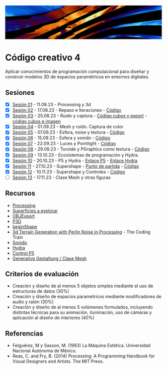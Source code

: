 ![portada](https://raw.githubusercontent.com/EmilioOcelotl/cc2-2024-1/main/img/banner.png)

# Código creativo 4 

Aplicar conocimientos de programación computacional para diseñar y construir modelos 3D de espacios paramétricos en entornos digitales.

## Sesiones 

- [x] [Sesión 01](https://github.com/EmilioOcelotl/cc4-2024-1/blob/main/doc/s01.md) - 11.08.23 - Processing y 3d
- [x] [Sesión 02](https://github.com/EmilioOcelotl/cc4-2024-1/blob/main/doc/s02.md) - 17.08.23 - Repaso e Iteraciones - [Código](https://gist.github.com/EmilioOcelotl/15e090467708f1b4e00da677370909e7)
- [x] [Sesión 03](https://github.com/EmilioOcelotl/cc4-2024-1/blob/main/doc/s03.md) - 25.08.23 - Ruido y captura - [Código cubos y export](https://gist.github.com/EmilioOcelotl/5ac29b79591be6839fce7d63196f830a) - [código cubos e imagen](https://gist.github.com/EmilioOcelotl/1fb9138a25da1e52bdca8e0551bab458)
- [x] [Sesión 04](https://github.com/EmilioOcelotl/cc4-2024-1/blob/main/doc/s04.md) - 01.09.23 - Mesh y ruido. Captura de color 
- [x] [Sesión 05](https://github.com/EmilioOcelotl/cc4-2024-1/blob/main/doc/s05.md) - 07.09.23 - Esfera, noise y textura - [Código](https://gist.github.com/EmilioOcelotl/20527a83261bf17da2570ba5fbf5776b)
- [x] [Sesión 06](https://github.com/EmilioOcelotl/cc4-2024-1/blob/main/doc/s06.md) - 15.09.23 - Esfera y sonido - [Código](https://gist.github.com/EmilioOcelotl/8abbfa0ed3ad4b313e941576ae7e4ebf)
- [x] [Sesión 07](https://github.com/EmilioOcelotl/cc4-2024-1/blob/main/doc/s07.md) - 22.09.23 - Luces y Pointlight - [Código](https://gist.github.com/EmilioOcelotl/9763be2feea8e4ae261adcc683d706d2)
- [x] [Sesión 08](https://github.com/EmilioOcelotl/cc4-2024-1/blob/main/doc/s08.md) - 29.09.23 - Toroide y PGraphics como textura - [Código](https://gist.github.com/EmilioOcelotl/ce789d7e89c0921e4cafaf6a3e675be6)
- [x] [Sesión 09](https://github.com/EmilioOcelotl/cc4-2024-1/blob/main/doc/s09.md) - 13.10.23 - Ecosistemas de programación y Hydra. 
- [x] [Sesión 10](https://github.com/EmilioOcelotl/cc4-2024-1/blob/main/doc/s10.md) - 20.10.23 - P5 y Hydra - [Enlace P5](https://editor.p5js.org/emilioocelotl/sketches/JhoYDrQLJ) - [Enlace Hydra](https://hydra.ojack.xyz/)
- [x] [Sesión 11](https://github.com/EmilioOcelotl/cc4-2024-1/blob/main/doc/s11.md) - 27.10.23 - Supershape - [Punto de partida](https://gist.github.com/EmilioOcelotl/ba3baafac5bda577c5aecb6bd0778e57) - [Código](https://gist.github.com/EmilioOcelotl/4990ce2c16c0fb78c683b98eb7c2f380)
- [x] [Sesión 12](https://github.com/EmilioOcelotl/cc4-2024-1/blob/main/doc/s12.md) - 10.11.23 - Supershape y Controles - [Código](https://gist.github.com/EmilioOcelotl/f6811208d8911858265884098a2df074)
- [ ] [Sesión 13](https://github.com/EmilioOcelotl/cc4-2024-1/blob/main/doc/s12.md) - 17.11.23 - Clase Mesh y otras figuras

## Recursos 

- [Processing](https://processing.org/)
- [Superficies a explorar](https://mathworld.wolfram.com/topics/Surfaces.html)
- [OBJExport](https://n-e-r-v-o-u-s.com/tools/obj/)
- [P3D](https://processing.org/tutorials/p3d)
- [beginShape](https://processing.org/reference/beginShape_.html)
- [3d Terrain Generation with Perlin Noise in Processing](https://github.com/EmilioOcelotl/cc4-2024-1/blob/main/doc/s03.md) - The Coding Train 
- [Sonido](https://processing.org/reference/libraries/sound/index.html)
- [Hydra](https://hydra.ojack.xyz/)
- [Control P5](https://www.sojamo.de/libraries/controlP5/)
- [Generative Gestaltung / Clase Mesh](https://github.com/generative-design/Code-Package-Processing-3.x/blob/master/02_M/M_3_3_03/Mesh.pde)

## Criterios de evaluación

- Creación y diseño de al menos 5 objetos simples mediante el uso de estructuras de datos (30%)
- Creación y diseño de espacios paramétricos mediante modificadores de audio y ratón (30%)
- Creación y diseño de al menos 5 volúmenes formulados, incluyendo distintas técnicas para su animación, iluminación,  uso de cámaras y aplicación al diseño de interiores  (40%) 


## Referencias

- Felguérez, M y Sasson, M. (1983) La Máquina Estética. Universidad Nacional Autónoma de México.
- Reas, C. and Fry, B. (2014) Processing: A Programming Handbook for Visual Designers and Artists. The MIT Press.